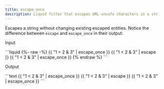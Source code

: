 ```yaml
---
title: escape_once
description: Liquid filter that escapes URL-unsafe characters in a string once.
---
```


Escapes a string without changing existing escaped entities. Notice the difference between `escape` and `escape_once` in their output:

<p class="code-label">Input</p>
```liquid
{%- raw -%}
{{ "1 < 2 & 3" | escape_once }}
{{ "1 &lt; 2 &amp; 3" | escape }}
{{ "1 &lt; 2 &amp; 3" | escape_once }}
{% endraw %}
```

<p class="code-label">Output</p>
```text
{{ "1 < 2 & 3" | escape_once }}
{{ "1 &lt; 2 &amp; 3" | escape }}
{{ "1 &lt; 2 &amp; 3" | escape_once }}
```
